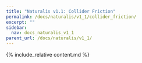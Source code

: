 ```yaml
---
title: "Naturalis v1.1: Collider Friction"
permalink: /docs/naturalis/v1_1/collider_friction/
excerpt: ""
sidebar:
  nav: docs_naturalis_v1_1
parent_url: /docs/naturalis/v1_1/
---
```


{% include_relative content.md %}
